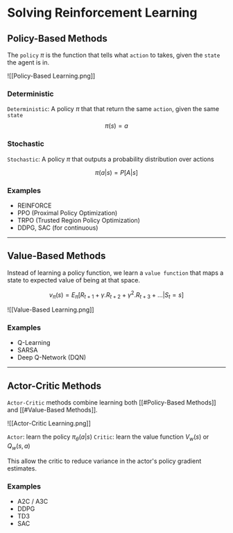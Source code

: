 # Solving Reinforcement Learning
## Policy-Based Methods
The `policy` $\pi$ is the function that tells what `action` to takes, given the `state` the agent is in.

![[Policy-Based Learning.png]]

### Deterministic
`Deterministic`: A policy $\pi$ that that return the same `action`, given the same `state`
$$
\pi(s) = a
$$

### Stochastic
`Stochastic`: A policy $\pi$ that outputs a probability distribution over actions

$$
\pi(a | s) = P[A|s]
$$

### Examples
- REINFORCE
- PPO (Proximal Policy Optimization)
- TRPO (Trusted Region Policy Optimization)
- DDPG, SAC (for continuous)

---
## Value-Based Methods
Instead of learning a policy function, we learn a `value function` that maps a state to expected value of being at that space.

$$
v_{\pi} (s) = E_{\pi}[R_{t+1} + \gamma.R_{t+2} + \gamma^2.R_{t+3} + \dots | S_{t} = s]
$$

![[Value-Based Learning.png]]

### Examples
- Q-Learning
- SARSA
- Deep Q-Network (DQN)

---
## Actor-Critic Methods
`Actor-Critic` methods combine learning both [[#Policy-Based Methods]] and [[#Value-Based Methods]].

![[Actor-Critic Learning.png]]

`Actor`: learn the policy $\pi_{\theta}(a|s)$
`Critic`: learn the value function $V_w(s)$ or $Q_w(s,a)$

This allow the critic to reduce variance in the actor's policy gradient estimates.

### Examples
- A2C / A3C
- DDPG
- TD3
- SAC

